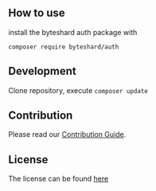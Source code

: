 ## How to use

install the byteshard auth package with

`composer require byteshard/auth`

## Development

Clone repository, execute `composer update`

## Contribution

Please read our [Contribution Guide](CONTRIBUTE.md).

## License

The license can be found [here](LICENSE)